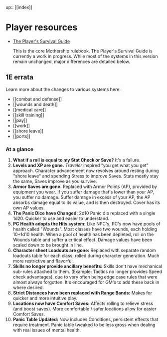 ---
---
up:: [[index]]

# Player resources

- [The Player's Survival Guide](https://www.dropbox.com/s/3xttq5zk0g8coxb/Mothership-PSG2-v0.5.pdf?dl=0)
  
  This is the core Mothership rulebook. The Player's Survival Guide is currently a work in progress. While most of the systems in this version remain unchanged, major differences are detailed below.

## 1E errata 

Learn more about the changes to various systems here:

- [[combat and defense]]
- [[wounds and death]]
- [[medical care]]
- [[skill training]]
- [[pay]]
- [[work]]
- [[shore leave]]
- [[ports]]

### At a glance

1. **What if a roll is equal to my Stat Check or Save?** It's a failure. 
2. **Levels and XP are gone.** _Traveler_ inspired "you get what you get" approach. Character advancement now revolves around resting during "shore leave" and spending Stress to improve Saves. Stats mostly stay the same, Saves improve as you survive. 
3. **Armor Saves are gone.** Replaced with Armor Points (AP), provided by equipment you wear. If you suffer damage that's lower than your AP, you suffer no damage. Suffer damage in excess of your AP, the AP absorbs damage equal to its value, and is then destroyed. Cover has its own AP values. 
4. **The Panic Dice have Changed:** 2d10 Panic die replaced with a single 1d20. Quicker to use and easier to understand. 
5. **PC Health adopts the Hits system:** Like NPC's, PC's now have pools of health called "Wounds". Most classes have two wounds, each holding 10+1d10 health. When a pool of health has been depleted, roll on the Wounds table and suffer a critical effect. Damage values have been scaled down to be brought in line. 
6. **Character sheet Loadouts are gone:** Replaced with separate random loadouts table for each class, rolled during character generation. Much more restrictive and flavorful. 
7. **Skills no longer provide ancillary benefits:** Skills don't have mechanical sub-rules attached to them. (Example: Tactics no longer provides Speed check advantages), due to very often being edge case rules that were almost always forgotten. It's encouraged for GM's to add these back in where desired. 
8. **Strict Distances have been replaced with Range Bands:** Makes for quicker and more intuitive play. 
9. **Locations now have Comfort Saves:** Affects rolling to relieve stress (and boost saves). More comfortable / safer locations allow for easier Comfort Saves. 
10. **Panic Table Updated:** Now includes Conditions, persistent effects that require treatment. Panic table tweaked to be less gross when dealing with real issues of mental health.